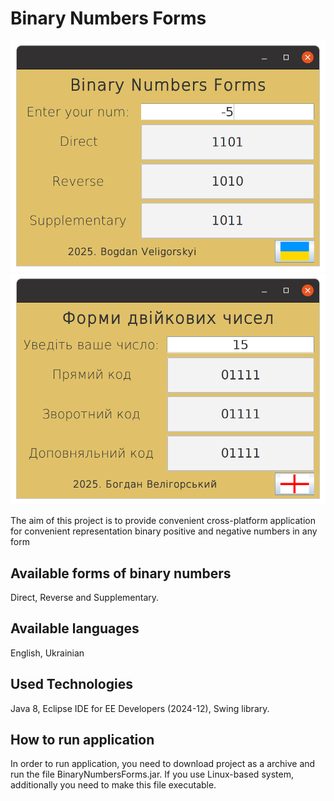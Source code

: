 # Binary Numbers Forms

![alt text](https://github.com/BogdanVeligorskyi/BinaryNumberForms/blob/main/screens/screen_1.png?raw=true)
![alt text](https://github.com/BogdanVeligorskyi/BinaryNumberForms/blob/main/screens/screen_2.png?raw=true)

The aim of this project is to provide convenient cross-platform application for convenient representation binary positive and negative numbers in any form

## Available forms of binary numbers 

Direct, Reverse and Supplementary.

## Available languages 

English, Ukrainian

## Used Technologies

Java 8, Eclipse IDE for EE Developers (2024-12), Swing library.

## How to run application

In order to run application, you need to download project as a archive and run the file BinaryNumbersForms.jar. If you use Linux-based system, additionally you need to make this file executable. 
